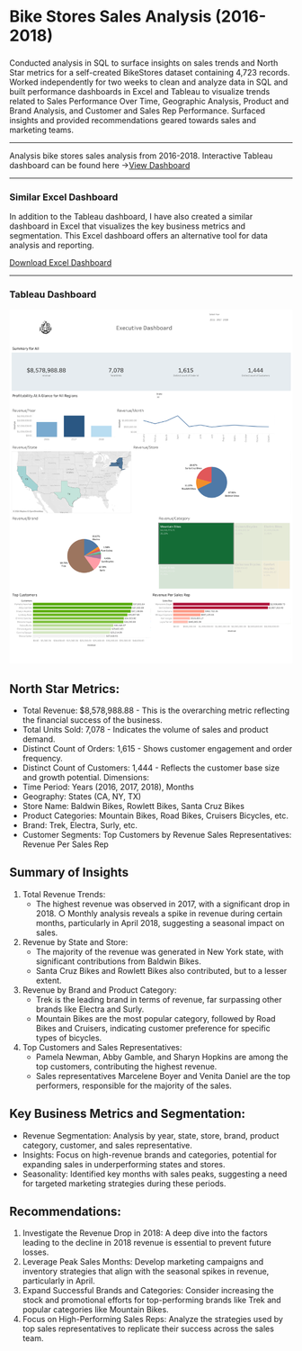 # Bike Stores Sales Analysis (2016-2018)

### 
Conducted analysis in SQL to surface insights on sales trends and North Star metrics for a self-created BikeStores dataset containing 4,723 records. Worked independently for two weeks to clean and analyze data in SQL and built performance dashboards in Excel and Tableau to visualize trends related to Sales Performance Over Time, Geographic Analysis, Product and Brand Analysis, and Customer and Sales Rep Performance. Surfaced insights and provided recommendations geared towards sales and marketing teams.

---
Analysis bike stores sales analysis from 2016-2018. Interactive Tableau dashboard can be found here ->[View Dashboard](https://public.tableau.com/views/bikestoressalesanalysisdashboard/Dashboard1?:language=en-US&:sid=&:redirect=auth&:display_count=n&:origin=viz_share_link)

---
### Similar Excel Dashboard

In addition to the Tableau dashboard, I have also created a similar dashboard in Excel that visualizes the key business metrics and segmentation. This Excel dashboard offers an alternative tool for data analysis and reporting.

[Download Excel Dashboard](https://github.com/janetcheung-byte/bikestores_analysis/blob/main/BikeStores.xlsx)

---


### Tableau Dashboard 
![Dashboard Screenshot](Dashboard.png)

## North Star Metrics:
* Total Revenue: $8,578,988.88 - This is the overarching metric reflecting the financial success of the business.
* Total Units Sold: 7,078 - Indicates the volume of sales and product demand.
* Distinct Count of Orders: 1,615 - Shows customer engagement and order frequency.
* Distinct Count of Customers: 1,444 - Reflects the customer base size and growth potential.
Dimensions:
* Time Period: Years (2016, 2017, 2018), Months
* Geography: States (CA, NY, TX)
* Store Name: Baldwin Bikes, Rowlett Bikes, Santa Cruz Bikes
* Product Categories: Mountain Bikes, Road Bikes, Cruisers Bicycles, etc.
* Brand: Trek, Electra, Surly, etc.
* Customer Segments: Top Customers by Revenue
Sales Representatives: Revenue Per Sales Rep

## Summary of Insights

1. Total Revenue Trends:
    * The highest revenue was observed in 2017, with a significant drop in 2018.
        ○ Monthly analysis reveals a spike in revenue during certain months, particularly in April 2018, suggesting a seasonal impact on sales.
2. Revenue by State and Store:
    *  The majority of the revenue was generated in New York state, with significant contributions from Baldwin Bikes.
    * Santa Cruz Bikes and Rowlett Bikes also contributed, but to a lesser extent.
3. Revenue by Brand and Product Category:
    * Trek is the leading brand in terms of revenue, far surpassing other brands like Electra and Surly.
    * Mountain Bikes are the most popular category, followed by Road Bikes and Cruisers, indicating customer preference for specific types of bicycles.
4. Top Customers and Sales Representatives:
    * Pamela Newman, Abby Gamble, and Sharyn Hopkins are among the top customers, contributing the highest revenue.
    * Sales representatives Marcelene Boyer and Venita Daniel are the top performers, responsible for the majority of the sales.
## Key Business Metrics and Segmentation:
* Revenue Segmentation: Analysis by year, state, store, brand, product category, customer, and sales representative.
* Insights: Focus on high-revenue brands and categories, potential for expanding sales in underperforming states and stores.
* Seasonality: Identified key months with sales peaks, suggesting a need for targeted marketing strategies during these periods.

## Recommendations:
1. Investigate the Revenue Drop in 2018: A deep dive into the factors leading to the decline in 2018 revenue is essential to prevent future losses.
2. Leverage Peak Sales Months: Develop marketing campaigns and inventory strategies that align with the seasonal spikes in revenue, particularly in April.
3. Expand Successful Brands and Categories: Consider increasing the stock and promotional efforts for top-performing brands like Trek and popular categories like Mountain Bikes.
4. Focus on High-Performing Sales Reps: Analyze the strategies used by top sales representatives to replicate their success across the sales team.

